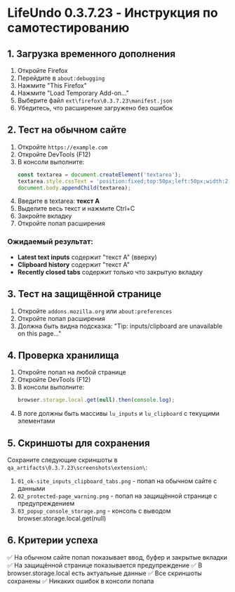 # LifeUndo 0.3.7.23 - Инструкция по самотестированию

## 1. Загрузка временного дополнения

1. Откройте Firefox
2. Перейдите в `about:debugging`
3. Нажмите "This Firefox"
4. Нажмите "Load Temporary Add-on..."
5. Выберите файл `ext\firefox\0.3.7.23\manifest.json`
6. Убедитесь, что расширение загружено без ошибок

## 2. Тест на обычном сайте

1. Откройте `https://example.com`
2. Откройте DevTools (F12)
3. В консоли выполните:
   ```javascript
   const textarea = document.createElement('textarea');
   textarea.style.cssText = 'position:fixed;top:50px;left:50px;width:200px;height:100px;z-index:9999;';
   document.body.appendChild(textarea);
   ```
4. Введите в textarea: **текст А**
5. Выделите весь текст и нажмите Ctrl+C
6. Закройте вкладку
7. Откройте попап расширения

### Ожидаемый результат:
- **Latest text inputs** содержит "текст А" (вверху)
- **Clipboard history** содержит "текст А"
- **Recently closed tabs** содержит только что закрытую вкладку

## 3. Тест на защищённой странице

1. Откройте `addons.mozilla.org` или `about:preferences`
2. Откройте попап расширения
3. Должна быть видна подсказка: "Tip: inputs/clipboard are unavailable on this page..."

## 4. Проверка хранилища

1. Откройте попап на любой странице
2. Откройте DevTools (F12)
3. В консоли выполните:
   ```javascript
   browser.storage.local.get(null).then(console.log);
   ```
4. В логе должны быть массивы `lu_inputs` и `lu_clipboard` с текущими элементами

## 5. Скриншоты для сохранения

Сохраните следующие скриншоты в `qa_artifacts\0.3.7.23\screenshots\extension\`:

1. `01_ok-site_inputs_clipboard_tabs.png` - попап на обычном сайте с данными
2. `02_protected-page_warning.png` - попап на защищённой странице с предупреждением
3. `03_popup_console_storage.png` - консоль с выводом browser.storage.local.get(null)

## 6. Критерии успеха

✅ На обычном сайте попап показывает ввод, буфер и закрытые вкладки
✅ На защищённой странице показывается предупреждение
✅ В browser.storage.local есть актуальные данные
✅ Все скриншоты сохранены
✅ Никаких ошибок в консоли попапа
